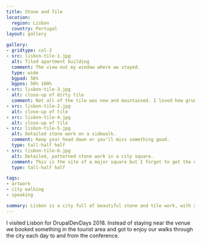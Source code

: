 ```yaml
---
title: Stone and Tile
location:
  region: Lisbon
  country: Portugal
layout: gallery

gallery:
- gridtype: col-3
- src: lisbon-tile-1.jpg
  alt: Tiled apartment building
  comment: The view out my window where we stayed.
  type: wide
  bgpad: 50%
  bgpos: 50% 100%
- src: lisbon-tile-3.jpg
  alt: close-up of dirty tile
  comment: Not all of the tile was new and maintained. I loved how grungy some parts of the city were while still showing how polished and kept it once was.
- src: lisbon-tile-2.jpg
  alt: close-up of tile
- src: lisbon-tile-4.jpg
  alt: close-up of tile
- src: lisbon-tile-5.jpg
  alt: Detailed stone work on a sidewalk.
  comment: Keep your head down or you'll miss something good.
  type: tall-half half
- src: lisbon-tile-6.jpg
  alt: Detailed, patterned stone work in a city square.
  comment: This is the site of a major square but I forgot to get the name of it.
  type: tall-half half

tags:
- artwork
- city walking
- speaking

summary: Lisbon is a city full of beautiful stone and tile work, with a surprise waiting around every corner.
---
```


I visited Lisbon for DrupalDevDays 2018. Instead of staying near the venue we booked something in the tourist area and got to enjoy our walks through the city each day to and from the conference.
